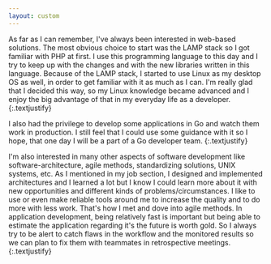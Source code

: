 ```yaml
---
layout: custom
---
```


As far as I can remember, I've always been interested in web-based solutions.
The most obvious choice to start was the LAMP stack so I got familiar with PHP at first.
I use this programming language to this day and I try to keep up with the changes and with the new libraries written in this language.
Because of the LAMP stack, I started to use Linux as my desktop OS as well, in order to get familiar with it as much as I can. I'm really glad that I decided this way, so my Linux knowledge became advanced and I enjoy the big advantage of that in my everyday life as a developer.
{:.textjustify}

I also had the privilege to develop some applications in Go and watch them work in production. I still feel that I could use some guidance with it so I hope, that one day I will be a part of a Go developer team.
{:.textjustify}

I'm also interested in many other aspects of software development like software-architecture, agile methods, standardizing solutions, UNIX systems, etc.
As I mentioned in my job section, I designed and implemented architectures and I learned a lot but I know I could learn more about it with new opportunities and different kinds of problems/circumstances.
I like to use or even make reliable tools around me to increase the quality and to do more with less work. That's how I met and dove into agile methods. In application development, being relatively fast is important but being able to estimate the application regarding it's the future is worth gold. So I always try to be alert to catch flaws in the workflow and the monitored results so we can plan to fix them with teammates in retrospective meetings.
{:.textjustify}
